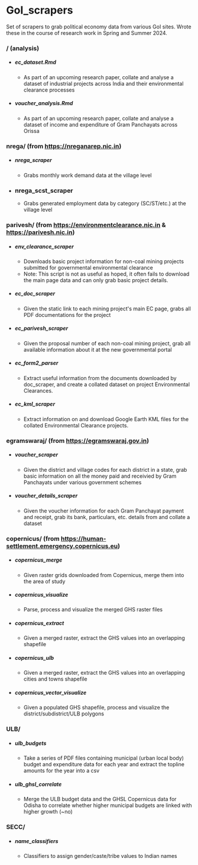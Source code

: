 # GoI_scrapers
Set of scrapers to grab political economy data from various GoI sites. Wrote these in the course of research work in Spring and Summer 2024.


### / (analysis)

 - ##### ec_dataset.Rmd
     - As part of an upcoming research paper, collate and analyse a dataset of industrial projects across India and their environmental clearance processes
 - ##### voucher_analysis.Rmd
     - As part of an upcoming research paper, collate and analyse a dataset of income and expenditure of Gram Panchayats across Orissa

### nrega/ (from https://nreganarep.nic.in)

 - ##### nrega_scraper
     - Grabs monthly work demand data at the village level
 - ### nrega_scst_scraper
     - Grabs generated employment data by category (SC/ST/etc.) at the village level

### parivesh/ (from https://environmentclearance.nic.in & https://parivesh.nic.in)

 - ##### env_clearance_scraper
     - Downloads basic project information for non-coal mining projects submitted for governmental environmental clearance
     - Note: This script is not as useful as hoped, it often fails to download the main page data and can only grab basic project details.
 - ##### ec_doc_scraper
     - Given the static link to each mining project's main EC page, grabs all PDF documentations for the project
 - ##### ec_parivesh_scraper
     - Given the proposal number of each non-coal mining project, grab all available information about it at the new governmental portal
 - ##### ec_form2_parser
     - Extract useful information from the documents downloaded by doc_scraper, and create a collated dataset on project Environmental Clearances.
 - ##### ec_kml_scraper
     - Extract information on and download Google Earth KML files for the collated Environmental Clearance projects.

### egramswaraj/ (from https://egramswaraj.gov.in)

 - ##### voucher_scraper
     - Given the district and village codes for each district in a state, grab basic information on all the money paid and receivied by Gram Panchayats under various government schemes
 - ##### voucher_details_scraper
     - Given the voucher information for each Gram Panchayat payment and receipt, grab its bank, particulars, etc. details from and collate a dataset

### copernicus/ (from https://human-settlement.emergency.copernicus.eu)

 - ##### copernicus_merge
     - Given raster grids downloaded from Copernicus, merge them into the area of study
 - ##### copernicus_visualize
     - Parse, process and visualize the merged GHS raster files
 - ##### copernicus_extract
     - Given a merged raster, extract the GHS values into an overlapping shapefile
 - ##### copernicus_ulb
     - Given a merged raster, extract the GHS values into an overlapping cities and towns shapefile
 - ##### copernicus_vector_visualize
     - Given a populated GHS shapefile, process and visualize the district/subdistrict/ULB polygons
  
### ULB/

 - ##### ulb_budgets
     - Take a series of PDF files containing municipal (urban local body) budget and expenditure data for each year and extract the topline amounts for the year into a csv
 - ##### ulb_ghsl_correlate
     - Merge the ULB budget data and the GHSL Copernicus data for Odisha to correlate whether higher municipal budgets are linked with higher growth (~no)

### SECC/

 - ##### name_classifiers
     - Classifiers to assign gender/caste/tribe values to Indian names
